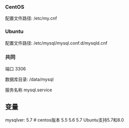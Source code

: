 ### CentOS

配置文件路径: /etc/my.cnf






### Ubuntu

配置文件路径: /etc/mysql/mysql.conf.d/mysqld.cnf



### 共同

端口 3306

数据库目录: /data/mysql

服务名称 mysql.service



## 变量
mysqlver: 5.7     # centos版本 5.5 5.6 5.7  Ubuntu支持5.7和8.0
